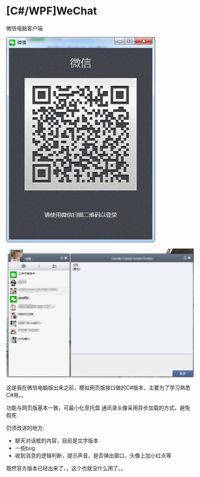 # [C#/WPF]WeChat
微信电脑客户端

![预览图1](https://raw.githubusercontent.com/0x5e/WeChat/master/preview.png)

![预览图2](https://raw.githubusercontent.com/0x5e/WeChat/master/preview2.png)

这是我在微信电脑版出来之前，模拟网页版接口做的C#版本，主要为了学习熟悉C#用。。

功能与网页版基本一致，可最小化至托盘
通讯录头像采用异步加载的方式，避免假死

仍须改进的地方:
- 聊天对话框的内容，目前是文字版本
- 一些bug
- 收到消息的逻辑判断，提示声音、是否弹出窗口、头像上加小红点等

既然官方版本已经出来了，，这个也就没什么用了。。
